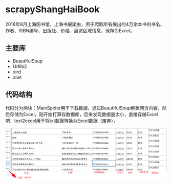 # scrapyShangHaiBook
2016年8月上海图书馆，上海书展爬虫，用于爬取所有展出的4万余本书的书名、作者、ISBN编号、出版社、价格、展览区域信息，保存为Excel。

## 主要库
- BeautifulSoup
- Urllib2
- xlrd
- xlwt

## 代码结构
代码分为两块：MainSpider用于下载数据，通过BeautifulSoup解析网页内容，然后存储为Excel，刚开始打算存数据库，后来发现数据量太小，直接存储Excel吧，text2excel用于将txt数据转换为Excel数据（废弃），

![效果图Alt text](https://github.com/henan715/scrapyShangHaiBook/blob/master/screen.png)
